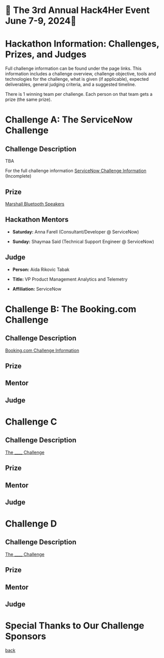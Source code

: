 # 🌟 The 3rd Annual Hack4Her Event June 7-9, 2024🌟

# Hackathon Information: Challenges, Prizes, and Judges

Full challenge information can be found under the page links. This information includes a challenge overview, challenge objective, tools and technologies for the challenge, what is given (if applicable), expected deliverables, general judging criteria, and a suggested timeline. 

There is 1 winning team per challenge. Each person on that team gets a prize (the same prize). 



# Challenge A: The ServiceNow Challenge


## Challenge Description

TBA

For the full challenge information [ServiceNow Challenge Information](./challenge_A.html) (Incomplete)


## Prize
[Marshall Bluetooth Speakers](https://www.mediamarkt.nl/nl/product/_marshall-stanmore-ii-bluetoothspeaker-zwart-1595808.html)


## Hackathon Mentors 

- **Saturday:** Anna Farell (Consultant/Developer @ ServiceNow)
  
- **Sunday:** Shaymaa Said (Technical Support Engineer @ ServiceNow)


## Judge

- **Person:** Aida Rikovic Tabak

- **Title:** VP Product Management Analytics and Telemetry

- **Affiliation:** ServiceNow

  

# Challenge B: The Booking.com Challenge


## Challenge Description

[Booking.com Challenge Information](./challenge_B.html)


## Prize

## Mentor 

## Judge

# Challenge C

## Challenge Description
[The ____ Challenge](./challenge_C.html)

## Prize

## Mentor 

## Judge

# Challenge D

## Challenge Description
[The ____ Challenge](./challenge_D.html)

## Prize

## Mentor 
## Judge


# Special Thanks to Our Challenge Sponsors


[back](./)
